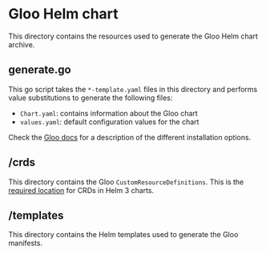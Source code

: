 # Gloo Helm chart
This directory contains the resources used to generate the Gloo Helm chart archive.

## generate.go
This go script takes the `*-template.yaml` files in this directory and performs value substitutions 
to generate the following files:

- `Chart.yaml`: contains information about the Gloo chart
- `values.yaml`: default configuration values for the chart

Check the [Gloo docs](https://gloo.solo.io/installation/quick_start/#2-choosing-a-deployment-option)
for a description of the different installation options.

## /crds
This directory contains the Gloo `CustomResourceDefinitions`. This is the 
[required location](https://helm.sh/docs/topics/charts/#custom-resource-definitions-crds) for CRDs in Helm 3 charts.

## /templates
This directory contains the Helm templates used to generate the Gloo manifests.
